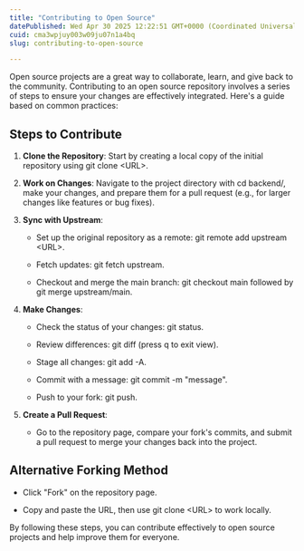 ```yaml
---
title: "Contributing to Open Source"
datePublished: Wed Apr 30 2025 12:22:51 GMT+0000 (Coordinated Universal Time)
cuid: cma3wpjuy003w09ju07n1a4bq
slug: contributing-to-open-source

---
```


Open source projects are a great way to collaborate, learn, and give back to the community. Contributing to an open source repository involves a series of steps to ensure your changes are effectively integrated. Here's a guide based on common practices:

## Steps to Contribute

1. **Clone the Repository**: Start by creating a local copy of the initial repository using git clone &lt;URL&gt;.
    
2. **Work on Changes**: Navigate to the project directory with cd backend/, make your changes, and prepare them for a pull request (e.g., for larger changes like features or bug fixes).
    
3. **Sync with Upstream**:
    
    * Set up the original repository as a remote: git remote add upstream &lt;URL&gt;.
        
    * Fetch updates: git fetch upstream.
        
    * Checkout and merge the main branch: git checkout main followed by git merge upstream/main.
        
4. **Make Changes**:
    
    * Check the status of your changes: git status.
        
    * Review differences: git diff (press q to exit view).
        
    * Stage all changes: git add -A.
        
    * Commit with a message: git commit -m "message".
        
    * Push to your fork: git push.
        
5. **Create a Pull Request**:
    
    * Go to the repository page, compare your fork's commits, and submit a pull request to merge your changes back into the project.
        

## Alternative Forking Method

* Click "Fork" on the repository page.
    
* Copy and paste the URL, then use git clone &lt;URL&gt; to work locally.
    

By following these steps, you can contribute effectively to open source projects and help improve them for everyone.